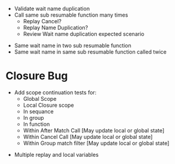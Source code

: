 ﻿* Validate wait name duplication 
* Call same sub resumable function many times
	* Replay Cancel?
	* Replay Name Duplication?
	* Review Wait name duplication expected scenario 
- Same wait name in two sub resumable function
- Same wait name in same sub resumable function called twice

# Closure Bug
* Add scope continuation tests for:
	- Global Scope
	- Local Closure scope
	- In sequance
	- In group
	- In function
	- Within After Match Call [May update local or global state]
	- Within Cancel Call [May update local or global state]
	- Within Group match filter [May update local or global state]


- Multiple replay and local variables

